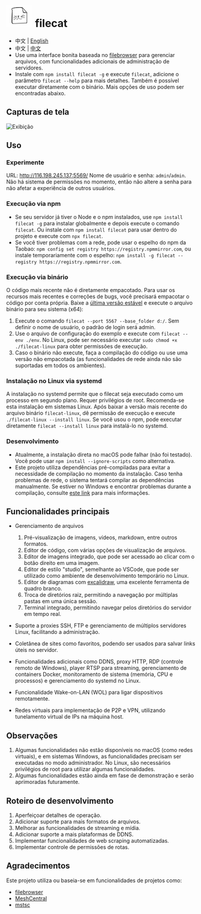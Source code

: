 # ![](./src/web/meta/resources/img/logo-70.png) filecat

- 中文 | [English ](./doc/EN_README.md)
- 中文 | [中文 ](./doc/ZN_README.md)
- Use uma interface bonita baseada no [filebrowser](https://github.com/filebrowser/filebrowser) para gerenciar arquivos, com funcionalidades adicionais de administração de servidores.
- Instale com `npm install filecat -g` e execute `filecat`, adicione o parâmetro `filecat --help` para mais detalhes. Também é possível executar diretamente com o binário. Mais opções de uso podem ser encontradas abaixo.

## Capturas de tela
![Exibição](https://github.com/user-attachments/assets/c763018e-c420-491f-92b4-e8b12149b7cd)

## Uso
### Experimente
URL: http://116.198.245.137:5569/
Nome de usuário e senha: `admin`/`admin`. Não há sistema de permissões no momento, então não altere a senha para não afetar a experiência de outros usuários.

### Execução via npm
- Se seu servidor já tiver o Node e o npm instalados, use `npm install filecat -g` para instalar globalmente e depois execute o comando `filecat`. Ou instale com `npm install filecat` para usar dentro do projeto e execute com `npx filecat`.
- Se você tiver problemas com a rede, pode usar o espelho do npm da Taobao: `npm config set registry https://registry.npmmirror.com`, ou instale temporariamente com o espelho: `npm install -g filecat --registry https://registry.npmmirror.com`.

### Execução via binário
O código mais recente não é diretamente empacotado. Para usar os recursos mais recentes e correções de bugs, você precisará empacotar o código por conta própria. 
Baixe a [última versão estável](https://github.com/xiaobaidadada/filecat/releases) e execute o arquivo binário para seu sistema (x64):
1. Execute o comando `filecat --port 5567 --base_folder d:/`. Sem definir o nome de usuário, o padrão de login será admin.
2. Use o arquivo de configuração do exemplo e execute com `filecat --env ./env`. No Linux, pode ser necessário executar `sudo chmod +x ./filecat-linux` para obter permissões de execução.
3. Caso o binário não execute, faça a compilação do código ou use uma versão não empacotada (as funcionalidades de rede ainda não são suportadas em todos os ambientes).

### Instalação no Linux via systemd
A instalação no systemd permite que o filecat seja executado como um processo em segundo plano. Requer privilégios de root. Recomenda-se esta instalação em sistemas Linux. Após baixar a versão mais recente do arquivo binário `filecat-linux`, dê permissão de execução e execute `./filecat-linux --install linux`. Se você usou o npm, pode executar diretamente `filecat --install linux` para instalá-lo no systemd.

### Desenvolvimento
- Atualmente, a instalação direta no macOS pode falhar (não foi testado). Você pode usar `npm install --ignore-scripts` como alternativa.
- Este projeto utiliza dependências pré-compiladas para evitar a necessidade de compilação no momento da instalação. Caso tenha problemas de rede, o sistema tentará compilar as dependências manualmente. Se estiver no Windows e encontrar problemas durante a compilação, consulte [este link](https://blog.csdn.net/jjocwc/article/details/134152602) para mais informações.

## Funcionalidades principais
- Gerenciamento de arquivos
  1. Pré-visualização de imagens, vídeos, markdown, entre outros formatos.
  2. Editor de código, com várias opções de visualização de arquivos.
  3. Editor de imagens integrado, que pode ser acessado ao clicar com o botão direito em uma imagem.
  4. Editor de estilo "studio", semelhante ao VSCode, que pode ser utilizado como ambiente de desenvolvimento temporário no Linux.
  5. Editor de diagramas com [excalidraw](https://github.com/excalidraw/excalidraw), uma excelente ferramenta de quadro branco.
  6. Troca de diretórios raiz, permitindo a navegação por múltiplas pastas em uma única sessão.
  7. Terminal integrado, permitindo navegar pelos diretórios do servidor em tempo real.

- Suporte a proxies SSH, FTP e gerenciamento de múltiplos servidores Linux, facilitando a administração.
- Coletânea de sites como favoritos, podendo ser usados para salvar links úteis no servidor.
- Funcionalidades adicionais como DDNS, proxy HTTP, RDP (controle remoto de Windows), player RTSP para streaming, gerenciamento de containers Docker, monitoramento de sistema (memória, CPU e processos) e gerenciamento do systemd no Linux.
- Funcionalidade Wake-on-LAN (WOL) para ligar dispositivos remotamente.
- Redes virtuais para implementação de P2P e VPN, utilizando tunelamento virtual de IPs na máquina host.

## Observações
1. Algumas funcionalidades não estão disponíveis no macOS (como redes virtuais), e em sistemas Windows, as funcionalidades precisam ser executadas no modo administrador. No Linux, são necessários privilégios de root para utilizar algumas funcionalidades.
2. Algumas funcionalidades estão ainda em fase de demonstração e serão aprimoradas futuramente.

## Roteiro de desenvolvimento
1. Aperfeiçoar detalhes de operação.
2. Adicionar suporte para mais formatos de arquivos.
3. Melhorar as funcionalidades de streaming e mídia.
4. Adicionar suporte a mais plataformas de DDNS.
5. Implementar funcionalidades de web scraping automatizadas.
6. Implementar controle de permissões de rotas.

## Agradecimentos
Este projeto utiliza ou baseia-se em funcionalidades de projetos como:
- [filebrowser](https://github.com/filebrowser/filebrowser)
- [MeshCentral](https://github.com/Ylianst/MeshCentral)
- [mstsc](https://github.com/citronneur/mstsc.js)
